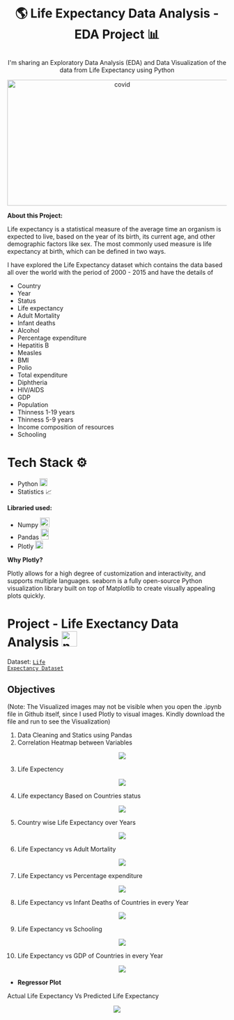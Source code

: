 # <p align="center">🌎 Life Expectancy Data Analysis - EDA Project 📊</p>

<p align="center">I'm sharing an Exploratory Data Analysis (EDA) and Data Visualization of the data from Life Expectancy using Python</p>

<p align="center"><img src="https://img.freepik.com/premium-vector/colored-world-map-political-maps-colourful-world-countries-country-names-illustration_102902-1693.jpg?w=2000" alt="covid" width="512" height="288"/></p>

<b>About this Project:</b>

Life expectancy is a statistical measure of the average time an organism is expected to live, based on the year of its birth, its current age, and other demographic factors like sex. The most commonly used measure is life expectancy at birth, which can be defined in two ways.

I have explored the Life Expectancy dataset which contains the data based all over the world with the period of 2000 - 2015 and have the details of

- Country
- Year
- Status
- Life expectancy
- Adult Mortality
- Infant deaths
- Alcohol
- Percentage expenditure
- Hepatitis B
- Measles
- BMI
- Polio
- Total expenditure
- Diphtheria
- HIV/AIDS
- GDP
- Population
- Thinness 1-19 years
- Thinness 5-9 years
- Income composition of resources
- Schooling

# Tech Stack ⚙️

 - Python <img src="https://upload.wikimedia.org/wikipedia/commons/thumb/c/c3/Python-logo-notext.svg/2048px-Python-logo-notext.svg.png" alt="Python" width="18" height="18"/>
 - Statistics 📈
 
 <b>Libraried used:</b>
  - Numpy <img src="https://codebykelvin.com/learning/python/data-science/numpy-series/cover-numpy.png" alt="numpy" width="22" height="22"/>
  - Pandas <img src="https://upload.wikimedia.org/wikipedia/commons/thumb/2/22/Pandas_mark.svg/1200px-Pandas_mark.svg.png" alt="pandas" width="18" height="25"/>
  - Plotly <img src="https://res.cloudinary.com/crunchbase-production/image/upload/c_lpad,h_256,w_256,f_auto,q_auto:eco,dpr_1/wgshctk7kjdxl6omgwra" alt="plotly" width="18" height="18"/>

<b>Why Plotly?</b>

Plotly allows for a high degree of customization and interactivity, and supports multiple languages. seaborn is a fully open-source Python visualization library built on top of Matplotlib to create visually appealing plots quickly.

# Project - Life Exectancy Data Analysis <img src="https://cdn-icons-png.flaticon.com/512/138/138339.png" alt="numpy" width="35" height="35"/>

Dataset: <code>[Life Expectancy Dataset](https://github.com/Azhar23S/Life_Expectancy_Data_Analysis-EDA_Project/blob/main/Life%20Expectancy%20Data.csv)</code>

<h2><b>Objectives</b></h2>

(Note: The Visualized images may not be visible when you open the .ipynb file in Github itself, since I used Plotly to visual images. Kindly download the file and run to see the Visualization)

1. Data Cleaning and Statics using Pandas
2. Correlation Heatmap between Variables <p align="center"><img src="https://github.com/Azhar23S/Life_Expectancy_Data_Analysis-EDA_Project/blob/main/Correlation%20Heatmap.png"/></p>
3. Life Expectency <p align="center"><img src="https://github.com/Azhar23S/Life_Expectancy_Data_Analysis-EDA_Project/blob/main/Life%20Expectancy.png"/></p>
4. Life expectancy Based on Countries status <p align="center"><img src="https://github.com/Azhar23S/Life_Expectancy_Data_Analysis-EDA_Project/blob/main/Life%20Expectancy%20based%20on%20Country%20Status.png"/></p>
5. Country wise Life Expectancy over Years <p align="center"><img src="https://github.com/Azhar23S/Airbnb_Data_Analysis-EDA_Project/blob/main/Distribution%20Of%20Categorical%20Variable%20with%20Neighbourhood%20and%20Room%20Type.png"/></p>
6. Life Expectancy vs Adult Mortality <p align="center"><img src="https://github.com/Azhar23S/Life_Expectancy_Data_Analysis-EDA_Project/blob/main/Life%20Expectancy%20vs%20Adult%20Mortality.png"/></p>
7. Life Expectancy vs Percentage expenditure <p align="center"><img src="https://github.com/Azhar23S/Life_Expectancy_Data_Analysis-EDA_Project/blob/main/Life%20Expectancy%20vs%20Percentage%20Expenditure.png"/></p>
8. Life Expectancy vs Infant Deaths of Countries in every Year <p align="center"><img src="https://github.com/Azhar23S/Life_Expectancy_Data_Analysis-EDA_Project/blob/main/Life%20Expectancy%20vs%20Infant%20Deaths.png"/></p>
9. Life Expectancy vs Schooling <p align="center"><img src="https://github.com/Azhar23S/Life_Expectancy_Data_Analysis-EDA_Project/blob/main/Life%20Expectancy%20vs%20%20Schooling.png"/></p>
10. Life Expectancy vs GDP of Countries in every Year <p align="center"><img src="https://github.com/Azhar23S/Life_Expectancy_Data_Analysis-EDA_Project/blob/main/Life%20Expectancy%20vs%20GDP%20of%20Countries%20in%20every%20Year.png"/></p>

- <b>Regressor Plot</b>

Actual Life Expectancy  Vs  Predicted Life Expectancy <p align="center"><img src="https://github.com/Azhar23S/Life_Expectancy_Data_Analysis-EDA_Project/blob/main/Regression%20Plot.png"/></p>
